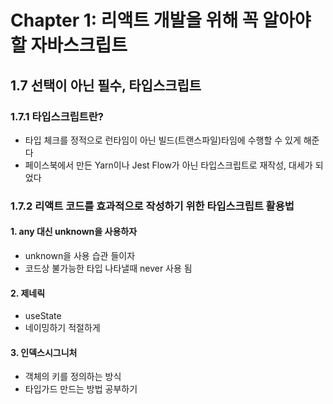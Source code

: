 # Chapter 1: 리액트 개발을 위해 꼭 알아야 할 자바스크립트

## 1.7 선택이 아닌 필수, 타입스크립트
### 1.7.1 타입스크립트란?
- 타입 체크를 정적으로 런타임이 아닌 빌드(트랜스파일)타임에 수행할 수 있게 해준다
- 페이스북에서 만든 Yarn이나 Jest Flow가 아닌 타입스크립트로 재작성, 대세가 되었다

### 1.7.2 리액트 코드를 효과적으로 작성하기 위한 타입스크립트 활용법
#### 1. any 대신 unknown을 사용하자
- unknown을 사용 습관 들이자
- 코드상 불가능한 타입 나타낼때 never 사용 됨 
#### 2. 제네릭
- useState
- 네이밍하기 적절하게
#### 3. 인덱스시그니처
- 객체의 키를 정의하는 방식
- 타입가드 만드는 방법 공부하기
